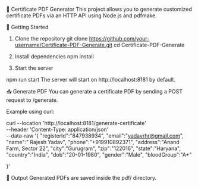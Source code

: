 📄 Certificate PDF Generator
This project allows you to generate customized certificate PDFs via an HTTP API using Node.js and pdfmake.

🚀 Getting Started
1. Clone the repository
git clone https://github.com/your-username/Certificate-PDF-Generate.git
cd Certificate-PDF-Generate

2. Install dependencies
npm install

3. Start the server

npm run start
The server will start on http://localhost:8181 by default.

📥 Generate PDF
You can generate a certificate PDF by sending a POST request to /generate.

Example using curl:

curl --location 'http://localhost:8181/generate-certificate' \
--header 'Content-Type: application/json' \
--data-raw '{
    "registerId":"847938934",
    "email":"yadavrhr@gmail.com",
    "name":" Rajesh Yadav",
    "phone":"+919910892371",
    "address":"Anand Farm, Sector 22",
    "city":"Gurugram",
    "zip":"122016",
    "state":"Haryana",
    "country":"India",
    "dob":"20-01-1980",
    "gender":"Male",
    "bloodGroup":"A+"

}'

📁 Output
Generated PDFs are saved inside the pdf/ directory.
